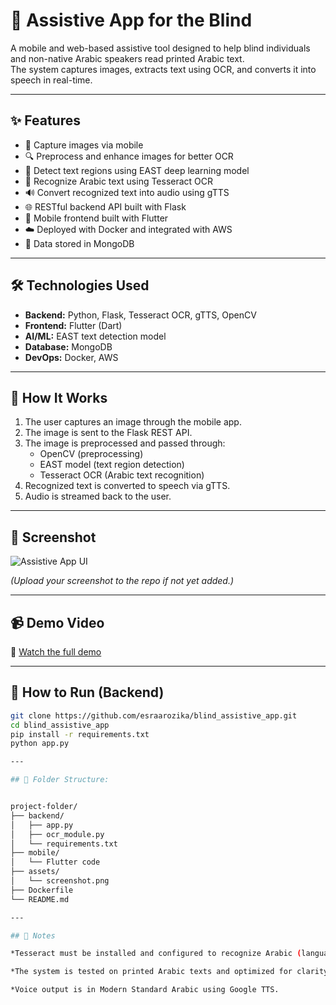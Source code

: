 # 🧠 Assistive App for the Blind

A mobile and web-based assistive tool designed to help blind individuals and non-native Arabic speakers read printed Arabic text.  
The system captures images, extracts text using OCR, and converts it into speech in real-time.

---

## ✨ Features

- 📸 Capture images via mobile
- 🔍 Preprocess and enhance images for better OCR
- 🧠 Detect text regions using EAST deep learning model
- 📝 Recognize Arabic text using Tesseract OCR
- 🔊 Convert recognized text into audio using gTTS
- 🌐 RESTful backend API built with Flask
- 📱 Mobile frontend built with Flutter
- ☁️ Deployed with Docker and integrated with AWS
- 🧠 Data stored in MongoDB

---

## 🛠️ Technologies Used

- **Backend:** Python, Flask, Tesseract OCR, gTTS, OpenCV
- **Frontend:** Flutter (Dart)
- **AI/ML:** EAST text detection model
- **Database:** MongoDB
- **DevOps:** Docker, AWS

---

## 🚀 How It Works

1. The user captures an image through the mobile app.
2. The image is sent to the Flask REST API.
3. The image is preprocessed and passed through:
   - OpenCV (preprocessing)
   - EAST model (text region detection)
   - Tesseract OCR (Arabic text recognition)
4. Recognized text is converted to speech via gTTS.
5. Audio is streamed back to the user.

---

## 📸 Screenshot

![Assistive App UI](https://github.com/esraarozika/blind_assistive_app/blob/main/assets/screenshot.png)

*(Upload your screenshot to the repo if not yet added.)*

---

## 📹 Demo Video

🎥 [Watch the full demo](https://bit.ly/3yesafv)

---

## 🧪 How to Run (Backend)

```bash
git clone https://github.com/esraarozika/blind_assistive_app.git
cd blind_assistive_app
pip install -r requirements.txt
python app.py

---

## 📂 Folder Structure:


project-folder/
├── backend/
│   ├── app.py
│   ├── ocr_module.py
│   └── requirements.txt
├── mobile/
│   └── Flutter code
├── assets/
│   └── screenshot.png
├── Dockerfile
└── README.md

---

## 📌 Notes

*Tesseract must be installed and configured to recognize Arabic (language pack required).

*The system is tested on printed Arabic texts and optimized for clarity.

*Voice output is in Modern Standard Arabic using Google TTS.

